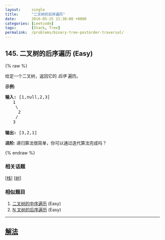 ```yaml
---
layout:     single
title:      "二叉树的后序遍历"
date:       2016-05-25 21:30:00 +0800
categories: [Leetcode]
tags:       [Stack, Tree]
permalink:  /problems/binary-tree-postorder-traversal/
---
```


## 145. 二叉树的后序遍历 (Easy)

{% raw %}

<p>给定一个二叉树，返回它的 <em>后序&nbsp;</em>遍历。</p>

<p><strong>示例:</strong></p>

<pre><strong>输入:</strong> [1,null,2,3]  
   1
    \
     2
    /
   3 

<strong>输出:</strong> [3,2,1]</pre>

<p><strong>进阶:</strong>&nbsp;递归算法很简单，你可以通过迭代算法完成吗？</p>

{% endraw %}

### 相关话题
  [[栈](https://github.com/openset/leetcode/tree/master/tag/stack/README.md)]
  [[树](https://github.com/openset/leetcode/tree/master/tag/tree/README.md)]

### 相似题目
  1. [二叉树的中序遍历](/problems/binary-tree-inorder-traversal) (Easy)
  1. [N 叉树的后序遍历](/problems/n-ary-tree-postorder-traversal) (Easy)

---

## [解法](https://github.com/openset/leetcode/tree/master/problems/binary-tree-postorder-traversal)
